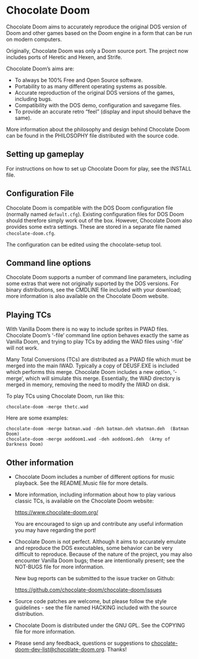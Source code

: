 # Chocolate Doom

Chocolate Doom aims to accurately reproduce the original DOS version of
Doom and other games based on the Doom engine in a form that can be
run on modern computers.

Originally, Chocolate Doom was only a Doom source port. The project
now includes ports of Heretic and Hexen, and Strife.

Chocolate Doom’s aims are:

 * To always be 100% Free and Open Source software.
 * Portability to as many different operating systems as possible.
 * Accurate reproduction of the original DOS versions of the games,
   including bugs.
 * Compatibility with the DOS demo, configuration and savegame files.
 * To provide an accurate retro “feel” (display and input should
   behave the same).

More information about the philosophy and design behind Chocolate Doom
can be found in the PHILOSOPHY file distributed with the source code.

## Setting up gameplay

For instructions on how to set up Chocolate Doom for play, see the
INSTALL file.

## Configuration File

Chocolate Doom is compatible with the DOS Doom configuration file
(normally named `default.cfg`). Existing configuration files for DOS
Doom should therefore simply work out of the box. However, Chocolate
Doom also provides some extra settings. These are stored in a
separate file named `chocolate-doom.cfg`.

The configuration can be edited using the chocolate-setup tool.

## Command line options

Chocolate Doom supports a number of command line parameters, including
some extras that were not originally suported by the DOS versions. For
binary distributions, see the CMDLINE file included with your
download; more information is also available on the Chocolate Doom
website.

## Playing TCs

With Vanilla Doom there is no way to include sprites in PWAD files.
Chocolate Doom’s ‘-file’ command line option behaves exactly the same
as Vanilla Doom, and trying to play TCs by adding the WAD files using
‘-file’ will not work.

Many Total Conversions (TCs) are distributed as a PWAD file which must
be merged into the main IWAD. Typically a copy of DEUSF.EXE is
included which performs this merge. Chocolate Doom includes a new
option, ‘-merge’, which will simulate this merge. Essentially, the
WAD directory is merged in memory, removing the need to modify the
IWAD on disk.

To play TCs using Chocolate Doom, run like this:

```
chocolate-doom -merge thetc.wad
```

Here are some examples:

```
chocolate-doom -merge batman.wad -deh batman.deh vbatman.deh  (Batman Doom)
chocolate-doom -merge aoddoom1.wad -deh aoddoom1.deh  (Army of Darkness Doom)
```

## Other information

 * Chocolate Doom includes a number of different options for music
   playback. See the README.Music file for more details.

 * More information, including information about how to play various
   classic TCs, is available on the Chocolate Doom website:

     https://www.chocolate-doom.org/

   You are encouraged to sign up and contribute any useful information
   you may have regarding the port!

 * Chocolate Doom is not perfect. Although it aims to accurately
   emulate and reproduce the DOS executables, some behavior can be very
   difficult to reproduce. Because of the nature of the project, you
   may also encounter Vanilla Doom bugs; these are intentionally
   present; see the NOT-BUGS file for more information.

   New bug reports can be submitted to the issue tracker on Github:

     https://github.com/chocolate-doom/chocolate-doom/issues

 * Source code patches are welcome, but please follow the style
   guidelines - see the file named HACKING included with the source
   distribution.

 * Chocolate Doom is distributed under the GNU GPL. See the COPYING
   file for more information.

 * Please send any feedback, questions or suggestions to
   chocolate-doom-dev-list@chocolate-doom.org. Thanks!
